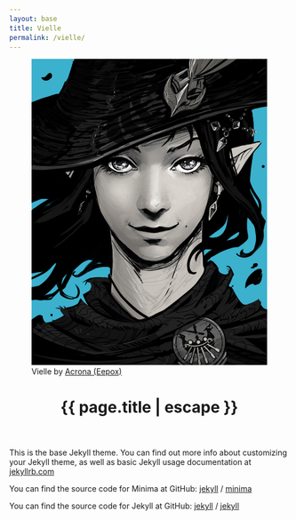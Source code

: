```yaml
---
layout: base
title: Vielle
permalink: /vielle/
---
```


<figure class="character-portrait">
<img src="/assets/portraits/vielle.jpg" /><figcaption>Vielle by <a href="https://twitter.com/eepoxdraws">Acrona (Eepox)</a></figcaption></figure>
<header class="post-header">
<h1 class="post-title">{{ page.title | escape }}</h1>
</header>

This is the base Jekyll theme. You can find out more info about customizing your Jekyll theme, as well as basic Jekyll usage documentation at [jekyllrb.com](https://jekyllrb.com/)

You can find the source code for Minima at GitHub:
[jekyll][jekyll-organization] /
[minima](https://github.com/jekyll/minima)

You can find the source code for Jekyll at GitHub:
[jekyll][jekyll-organization] /
[jekyll](https://github.com/jekyll/jekyll)


[jekyll-organization]: https://github.com/jekyll
